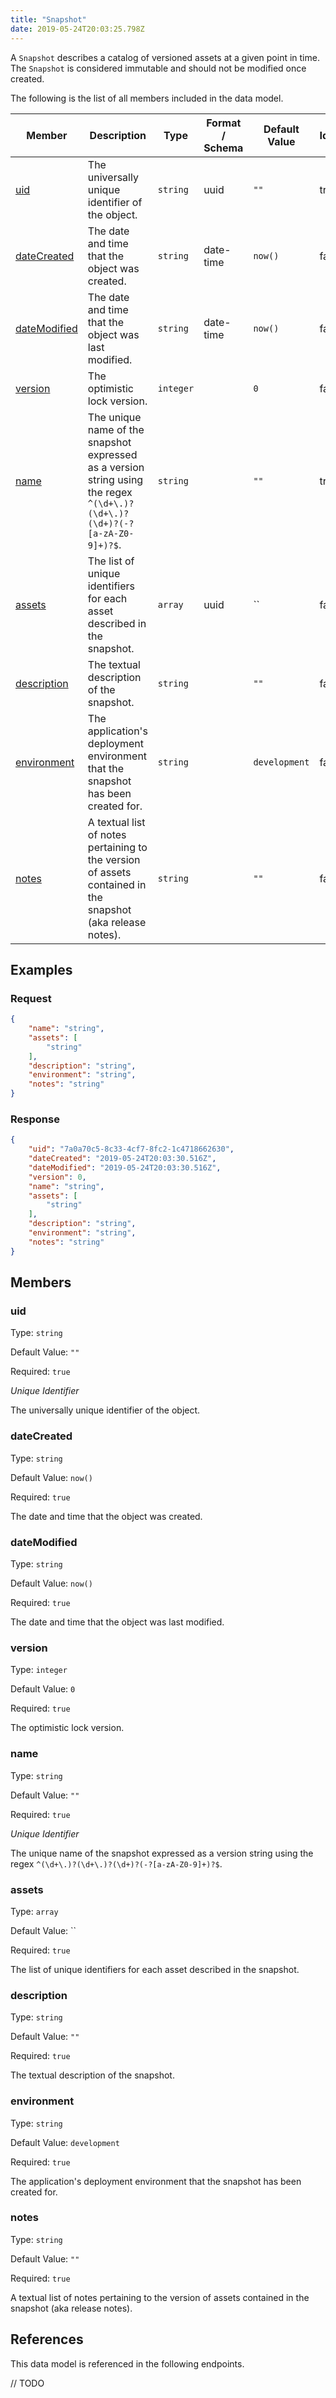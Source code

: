 ```yaml
---
title: "Snapshot"
date: 2019-05-24T20:03:25.798Z
---
```


A `Snapshot` describes a catalog of versioned assets at a given point in time. The `Snapshot` is considered immutable and should not be modified once created.

The following is the list of all members included in the data model.

| Member            | Description                         | Type | Format / Schema | Default Value | Identifier | Unique | Required |
| ----------------- | ----------------------------------- | ---- | ------ | ------------- | ---------- | ------ | -------- |
| [uid](#uid) | The universally unique identifier of the object. | `string` | uuid | `""` | true | true | true |
| [dateCreated](#dateCreated) | The date and time that the object was created. | `string` | date-time | `now()` | false | false | true |
| [dateModified](#dateModified) | The date and time that the object was last modified. | `string` | date-time | `now()` | false | false | true |
| [version](#version) | The optimistic lock version. | `integer` |  | `0` | false | false | true |
| [name](#name) | The unique name of the snapshot expressed as a version string using the regex `^(\d+\.)?(\d+\.)?(\d+)?(-?[a-zA-Z0-9]+)?$`. | `string` |  | `""` | true | true | true |
| [assets](#assets) | The list of unique identifiers for each asset described in the snapshot. | `array` | uuid | `` | false | false | true |
| [description](#description) | The textual description of the snapshot. | `string` |  | `""` | false | false | true |
| [environment](#environment) | The application's deployment environment that the snapshot has been created for. | `string` |  | `development` | false | false | true |
| [notes](#notes) | A textual list of notes pertaining to the version of assets contained in the snapshot (aka release notes). | `string` |  | `""` | false | false | true |

## Examples
### Request

```json
{
    "name": "string",
    "assets": [
        "string"
    ],
    "description": "string",
    "environment": "string",
    "notes": "string"
}
```

### Response

```json
{
    "uid": "7a0a70c5-8c33-4cf7-8fc2-1c4718662630",
    "dateCreated": "2019-05-24T20:03:30.516Z",
    "dateModified": "2019-05-24T20:03:30.516Z",
    "version": 0,
    "name": "string",
    "assets": [
        "string"
    ],
    "description": "string",
    "environment": "string",
    "notes": "string"
}
```


## Members

### uid

Type: `string`

Default Value: `""`

Required: `true`

*Unique* *Identifier*

The universally unique identifier of the object.

### dateCreated

Type: `string`

Default Value: `now()`

Required: `true`

The date and time that the object was created.

### dateModified

Type: `string`

Default Value: `now()`

Required: `true`

The date and time that the object was last modified.

### version

Type: `integer`

Default Value: `0`

Required: `true`

The optimistic lock version.

### name

Type: `string`

Default Value: `""`

Required: `true`

*Unique* *Identifier*

The unique name of the snapshot expressed as a version string using the regex `^(\d+\.)?(\d+\.)?(\d+)?(-?[a-zA-Z0-9]+)?$`.

### assets

Type: `array`

Default Value: ``

Required: `true`

The list of unique identifiers for each asset described in the snapshot.

### description

Type: `string`

Default Value: `""`

Required: `true`

The textual description of the snapshot.

### environment

Type: `string`

Default Value: `development`

Required: `true`

The application's deployment environment that the snapshot has been created for.

### notes

Type: `string`

Default Value: `""`

Required: `true`

A textual list of notes pertaining to the version of assets contained in the snapshot (aka release notes).

## References

This data model is referenced in the following endpoints.

// TODO